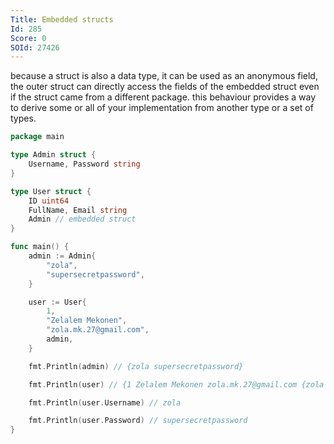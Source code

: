 ```yaml
---
Title: Embedded structs
Id: 285
Score: 0
SOId: 27426
---
```

because a struct is also a data type, it can be used as an anonymous field, the outer struct can directly access the fields of the embedded struct even if the struct came from a different package. this behaviour provides a way to derive some or all of your implementation from another type or a set of types.

```go
package main

type Admin struct {
    Username, Password string
}

type User struct {
    ID uint64
    FullName, Email string
    Admin // embedded struct
}

func main() {
    admin := Admin{
        "zola",
        "supersecretpassword",
    }

    user := User{
        1,
        "Zelalem Mekonen",
        "zola.mk.27@gmail.com",
        admin,
    }

    fmt.Println(admin) // {zola supersecretpassword}

    fmt.Println(user) // {1 Zelalem Mekonen zola.mk.27@gmail.com {zola supersecretpassword}}

    fmt.Println(user.Username) // zola

    fmt.Println(user.Password) // supersecretpassword
}
```
